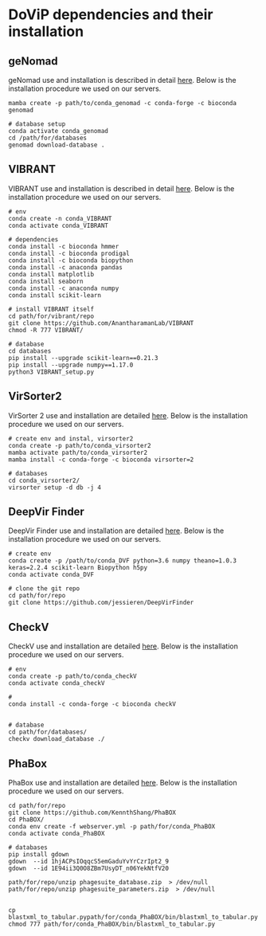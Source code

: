 # DoViP dependencies and their installation

## geNomad

geNomad use and installation is described in detail [here](https://github.com/apcamargo/genomad).
Below is the installation procedure we used on our servers.
```
mamba create -p path/to/conda_genomad -c conda-forge -c bioconda genomad

# database setup
conda activate conda_genomad
cd /path/for/databases
genomad download-database .
```

## VIBRANT

VIBRANT use and installation is described in detail [here](https://github.com/AnantharamanLab/VIBRANT/tree/master).
Below is the installation procedure we used on our servers.
```
# env
conda create -n conda_VIBRANT
conda activate conda_VIBRANT

# dependencies
conda install -c bioconda hmmer
conda install -c bioconda prodigal
conda install -c bioconda biopython
conda install -c anaconda pandas
conda install matplotlib
conda install seaborn
conda install -c anaconda numpy
conda install scikit-learn

# install VIBRANT itself
cd path/for/vibrant/repo
git clone https://github.com/AnantharamanLab/VIBRANT
chmod -R 777 VIBRANT/

# database
cd databases
pip install --upgrade scikit-learn==0.21.3
pip install --upgrade numpy==1.17.0
python3 VIBRANT_setup.py 
```

## VirSorter2

VirSorter 2 use and installation are detailed [here](https://github.com/jiarong/VirSorter2).
Below is the installation procedure we used on our servers.
```
# create env and instal, virsorter2
conda create -p path/to/conda_virsorter2
mamba activate path/to/conda_virsorter2
mamba install -c conda-forge -c bioconda virsorter=2

# databases
cd conda_virsorter2/
virsorter setup -d db -j 4
```

## DeepVir Finder

DeepVir Finder use and installation are detailed [here](https://github.com/jessieren/DeepVirFinder).
Below is the installation procedure we used on our servers.
```
# create env
conda create -p /path/to/conda_DVF python=3.6 numpy theano=1.0.3 keras=2.2.4 scikit-learn Biopython h5py
conda activate conda_DVF

# clone the git repo
cd path/for/repo
git clone https://github.com/jessieren/DeepVirFinder
```

## CheckV

CheckV use and installation are detailed [here](https://bitbucket.org/berkeleylab/checkv/src/master/).
Below is the installation procedure we used on our servers.
```
# env
conda create -p path/to/conda_checkV
conda activate conda_checkV

#
conda install -c conda-forge -c bioconda checkV


# database
cd path/for/databases/
checkv download_database ./
```

## PhaBox

PhaBox use and installation are detailed [here](https://github.com/KennthShang/PhaBOX).
Below is the installation procedure we used on our servers.
```
cd path/for/repo
git clone https://github.com/KennthShang/PhaBOX
cd PhaBOX/
conda env create -f webserver.yml -p path/for/conda_PhaBOX
conda activate conda_PhaBOX

# databases
pip install gdown
gdown  --id 1hjACPsIOqqcS5emGaduYvYrCzrIpt2_9
gdown  --id 1E94ii3Q0O8ZBm7UsyDT_n06YekNtfV20

path/for/repo/unzip phagesuite_database.zip  > /dev/null
path/for/repo/unzip phagesuite_parameters.zip  > /dev/null


cp blastxml_to_tabular.pypath/for/conda_PhaBOX/bin/blastxml_to_tabular.py
chmod 777 path/for/conda_PhaBOX/bin/blastxml_to_tabular.py
```